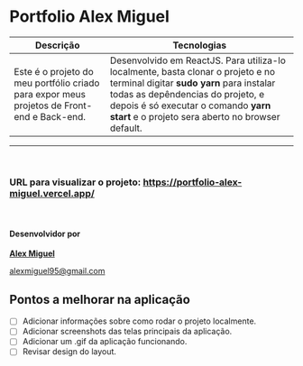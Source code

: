 # Portfolio Alex Miguel

|   Descrição	|   Tecnologias 	|
|---	|---	|
| Este é o projeto do meu portfólio criado para expor meus projetos de Front-end e Back-end. |  Desenvolvido em ReactJS. Para utiliza-lo localmente, basta clonar o projeto e no terminal digitar **sudo yarn** para instalar todas as depêndencias do projeto, e depois é só executar o comando **yarn start** e o projeto sera aberto no browser default.	|

---
&nbsp; 
###  URL para visualizar o projeto: https://portfolio-alex-miguel.vercel.app/


&nbsp;  
#### Desenvolvidor por
**[Alex Miguel](https://www.linkedin.com/in/alexmiguel95/)**

alexmiguel95@gmail.com

## Pontos a melhorar na aplicação

- [ ] Adicionar informações sobre como rodar o projeto localmente.
- [ ] Adicionar screenshots das telas principais da aplicação.
- [ ] Adicionar um .gif da aplicação funcionando.
- [ ] Revisar design do layout.
